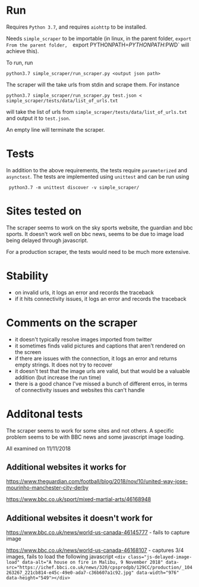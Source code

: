 # Run

Requires `Python 3.7`, and requires `aiohttp` to be installed.

Needs `simple_scraper` to be importable (in linux, in the parent folder, `export 
From the parent folder,  `export PYTHONPATH=$PYTHONPATH:$PWD` will achieve this).

To run, run

`python3.7 simple_scraper/run_scraper.py <output json path>`

The scraper will the take urls from stdin and scrape them. For instance

`python3.7 simple_scraper/run_scraper.py test.json < simple_scraper/tests/data/list_of_urls.txt`

will take the list of urls from `simple_scraper/tests/data/list_of_urls.txt` and output it to `test.json`.

An empty line will terminate the scraper.

# Tests

In addition to the above requirements, the tests require `parameterized` and `asynctest`. The tests are implemented using `unittest` and can be run using

` python3.7 -m unittest discover -v simple_scraper/`
 
# Sites tested on

The scraper seems to work on the sky sports website, the guardian and bbc sports. It doesn't work well on bbc news, seems to be due to image load being delayed through javascript.

For a production scraper, the tests would need to be much more extensive.

# Stability

- on invalid urls, it logs an error and records the traceback
- if it hits connectivity issues, it logs an error and records the traceback
 
# Comments on the scraper

- it doesn't typically resolve images imported from twitter
- it sometimes finds valid pictures and captions that aren't rendered on the screen
- if there are issues with the connection, it logs an error and returns empty strings. It does not try to recover
- it doesn't test that the image urls are valid, but that would be a valuable addition (but increase the run time)
- there is a good chance I've missed a bunch of different erros, in terms of connectivity issues and websites this can't handle


# Additonal tests

The scraper seems to work for some sites and not others. A specific problem seems to be with BBC news and some javascript image loading.

All examined on 11/11/2018

## Additional websites it works for

https://www.theguardian.com/football/blog/2018/nov/10/united-way-jose-mourinho-manchester-city-derby

https://www.bbc.co.uk/sport/mixed-martial-arts/46168948

## Additional websites it doesn't work for

https://www.bbc.co.uk/news/world-us-canada-46145777 - fails to capture image

https://www.bbc.co.uk/news/world-us-canada-46168107 - captures 3/4 images, fails
to load the following javascript
`<div class="js-delayed-image-load" data-alt="A house on fire in Malibu, 9 November 2018" data-src="https://ichef.bbci.co.uk/news/320/cpsprodpb/129CC/production/_104263267_221cb814-e45c-49e0-ada7-c36b607a1c92.jpg" data-width="976" data-height="549"></div>`

